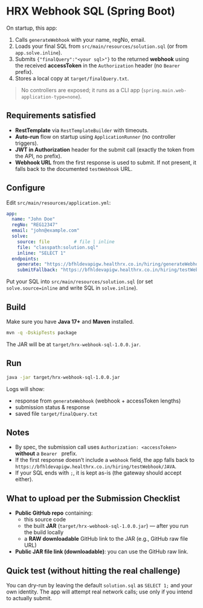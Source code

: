 # HRX Webhook SQL (Spring Boot)

On startup, this app:
1. Calls `generateWebhook` with your name, regNo, email.
2. Loads your final SQL from `src/main/resources/solution.sql` (or from `app.solve.inline`).
3. Submits `{"finalQuery":"<your sql>"}` to the returned **webhook** using the received **accessToken** in the `Authorization` header (no `Bearer` prefix).
4. Stores a local copy at `target/finalQuery.txt`.

> No controllers are exposed; it runs as a CLI app (`spring.main.web-application-type=none`).

## Requirements satisfied
- **RestTemplate** via `RestTemplateBuilder` with timeouts.
- **Auto-run** flow on startup using `ApplicationRunner` (no controller triggers).
- **JWT in Authorization** header for the submit call (exactly the token from the API, no prefix).
- **Webhook URL** from the first response is used to submit. If not present, it falls back to the documented `testWebhook` URL.

## Configure
Edit `src/main/resources/application.yml`:
```yaml
app:
  name: "John Doe"
  regNo: "REG12347"
  email: "john@example.com"
  solve:
    source: file         # file | inline
    file: "classpath:solution.sql"
    inline: "SELECT 1"
  endpoints:
    generate: "https://bfhldevapigw.healthrx.co.in/hiring/generateWebhook/JAVA"
    submitFallback: "https://bfhldevapigw.healthrx.co.in/hiring/testWebhook/JAVA"
```

Put your SQL into `src/main/resources/solution.sql` (or set `solve.source=inline` and write SQL in `solve.inline`).

## Build
Make sure you have **Java 17+** and **Maven** installed.
```bash
mvn -q -DskipTests package
```
The JAR will be at `target/hrx-webhook-sql-1.0.0.jar`.

## Run
```bash
java -jar target/hrx-webhook-sql-1.0.0.jar
```

Logs will show:
- response from `generateWebhook` (webhook + accessToken lengths)
- submission status & response
- saved file `target/finalQuery.txt`

## Notes
- By spec, the submission call uses `Authorization: <accessToken>` **without** a `Bearer ` prefix.
- If the first response doesn’t include a `webhook` field, the app falls back to `https://bfhldevapigw.healthrx.co.in/hiring/testWebhook/JAVA`.
- If your SQL ends with `;`, it is kept as-is (the gateway should accept either).

## What to upload per the Submission Checklist
- **Public GitHub repo** containing:
  - this source code
  - the built **JAR** (`target/hrx-webhook-sql-1.0.0.jar`) — after you run the build locally
  - a **RAW downloadable** GitHub link to the JAR (e.g., GitHub raw file URL)
- **Public JAR file link (downloadable)**: you can use the GitHub raw link.

## Quick test (without hitting the real challenge)
You can dry-run by leaving the default `solution.sql` as `SELECT 1;` and your own identity. The app will attempt real network calls; use only if you intend to actually submit.
